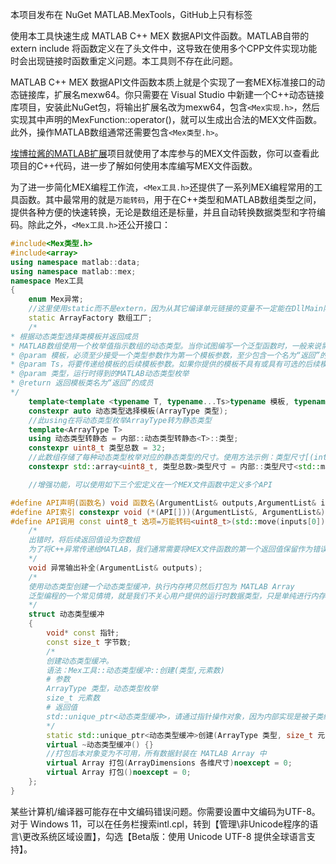 本项目发布在 NuGet MATLAB.MexTools，GitHub上只有标签

使用本工具快速生成 MATLAB C++ MEX 数据API文件函数。MATLAB自带的 extern include 将函数定义在了头文件中，这导致在使用多个CPP文件实现功能时会出现链接时函数重定义问题。本工具则不存在此问题。

MATLAB C++ MEX 数据API文件函数本质上就是个实现了一套MEX标准接口的动态链接库，扩展名mexw64。你只需要在 Visual Studio 中新建一个C++动态链接库项目，安装此NuGet包，将输出扩展名改为mexw64，包含`<Mex实现.h>`，然后实现其中声明的MexFunction::operator()，就可以生成出合法的MEX文件函数。此外，操作MATLAB数组通常还需要包含`<Mex类型.h>`。

[埃博拉酱的MATLAB扩展](https://github.com/Silver-Fang/MATLAB-Extension)项目就使用了本库参与的MEX文件函数，你可以查看此项目的C++代码，进一步了解如何使用本库编写MEX文件函数。

为了进一步简化MEX编程工作流，`<Mex工具.h>`还提供了一系列MEX编程常用的工具函数。其中最常用的就是`万能转码`，用于在C++类型和MATLAB数组类型之间，提供各种方便的快速转换，无论是数组还是标量，并且自动转换数据类型和字符编码。除此之外，`<Mex工具.h>`还公开接口：
```C++
#include<Mex类型.h>
#include<array>
using namespace matlab::data;
using namespace matlab::mex;
namespace Mex工具
{
	enum Mex异常;
	//这里使用static而不是extern，因为从其它编译单元链接的变量不一定能在DllMain阶段完成初始化，会造成意外错误。
	static ArrayFactory 数组工厂;
	/*
* 根据动态类型选择类模板并返回成员
* MATLAB数组使用一个枚举值指示数组的动态类型。当你试图编写一个泛型函数时，一般来说需要用一个冗长的switch语句将其正确转换为C++静态类型，然后调用对应的函数模板。本函数封装此过程，根据MATLAB动态类型，实例化对应的模板类，取其返回成员。调用方可按需求设计一个模板类来包装类型特定的方法。本文件中的万能转码函数就用此方法实现标量转换，实现方法亦可作为参考示例。
* @param 模板，必须至少接受一个类型参数作为第一个模板参数，至少包含一个名为“返回”的静态成员，此成员的类型必须与运行时输入的MATLAB类型（即第一个模板参数）无关；如果是静态函数，则函数的所有输入参数和返回值类型必须与运行时输入的MATLAB类型无关。模板的第一个参数应当为所有MATLAB对应类型提供“返回”静态成员，还应当为nullptr_t类型也提供“返回”静态成员——这用于对不支持的MATLAB类型进行异常处理。例如，你可以为nullptr_t类型特化的返回成员提供一个异常输出。
* @param Ts，将要传递给模板的后续模板参数。如果你提供的模板不具有或具有可选的后续模板参数，则此处的后续模板参数也是可选的。
* @param 类型，运行时得到的MATLAB动态类型枚举
* @return 返回模板类名为“返回”的成员
*/
	template<template <typename T, typename...Ts>typename 模板, typename...Ts>
	constexpr auto 动态类型选择模板(ArrayType 类型);
	//此using在将动态类型枚举ArrayType转为静态类型
	template<ArrayType T>
	using 动态类型转静态 = 内部::动态类型转静态<T>::类型;
	constexpr uint8_t 类型总数 = 32;
	//此数组存储了每种动态类型枚举对应的静态类型的尺寸。使用方法示例：类型尺寸[(int)inputs[1].getType()]
	constexpr std::array<uint8_t, 类型总数>类型尺寸 = 内部::类型尺寸<std::make_integer_sequence<int, 类型总数>>;

	//增强功能，可以使用如下三个宏定义在一个MEX文件函数中定义多个API

#define API声明(函数名) void 函数名(ArgumentList& outputs,ArgumentList& inputs)
#define API索引 constexpr void (*(API[]))(ArgumentList&, ArgumentList&) =
#define API调用 const uint8_t 选项=万能转码<uint8_t>(std::move(inputs[0]));if(选项<std::extent_v<decltype(API)>)API[选项](outputs, inputs);else throw 不支持的API;
	/*
	出错时，将后续返回值设为空数组
	为了将C++异常传递给MATLAB，我们通常需要将MEX文件函数的第一个返回值保留作为错误代码
	*/
	void 异常输出补全(ArgumentList& outputs);
	/*
	使用动态类型创建一个动态类型缓冲，执行内存拷贝然后打包为 MATLAB Array
	泛型编程的一个常见情境，就是我们不关心用户提供的运行时数据类型，只是单纯进行内存拷贝。但是MATLAB官方提供的 MEX API 不允许动态类型的内存拷贝，因此这里提供一个动态类型缓冲区，可以接受一个运行时类型枚举，创建一个动态类型缓冲，完成数据拷贝后再打包成无类型的 MATLAB Array。
	*/
	struct 动态类型缓冲
	{
		void* const 指针;
		const size_t 字节数;
		/*
		创建动态类型缓冲。
		语法：Mex工具::动态类型缓冲::创建(类型,元素数)
		# 参数
		ArrayType 类型，动态类型枚举
		size_t 元素数
		# 返回值
		std::unique_ptr<动态类型缓冲>，请通过指针操作对象，因为内部实现是被子类继承的，直接取值会导致对象被截断。
		*/
		static std::unique_ptr<动态类型缓冲>创建(ArrayType 类型, size_t 元素数);
		virtual ~动态类型缓冲() {}
		//打包后本对象变为不可用，所有数据封装在 MATLAB Array 中
		virtual Array 打包(ArrayDimensions 各维尺寸)noexcept = 0;
		virtual Array 打包()noexcept = 0;
	};
}
```
某些计算机/编译器可能存在中文编码错误问题。你需要设置中文编码为UTF-8。对于 Windows 11，可以在任务栏搜索intl.cpl，转到【管理\非Unicode程序的语言\更改系统区域设置】，勾选【Beta版：使用 Unicode UTF-8 提供全球语言支持】。